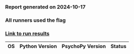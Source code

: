 ### Report generated on 2024-10-17
### All runners used the flag 
### [Link to run results](https://github.com/wieluk/psychopy_linux_installer/actions/runs/11388871753)

| OS | Python Version | PsychoPy Version | Status |
|---|---|---|---|
